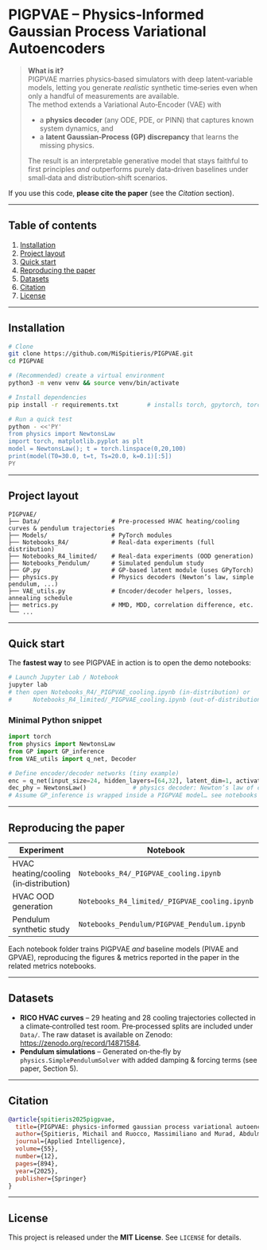 # PIGPVAE – Physics‑Informed Gaussian Process Variational Autoencoders

> **What is it?**  
> PIGPVAE marries physics‑based simulators with deep latent‑variable models, letting you generate *realistic* synthetic time‑series even when only a handful of measurements are available.  
> The method extends a Variational Auto‑Encoder (VAE) with
>
> * a **physics decoder** (any ODE, PDE, or PINN) that captures known system dynamics, and
> * a **latent Gaussian‑Process (GP) discrepancy** that learns the missing physics.
>
> The result is an interpretable generative model that stays faithful to first principles *and* outperforms purely data‑driven baselines under small‑data and distribution‑shift scenarios.

If you use this code, **please cite the paper** (see the *Citation* section).

---

## Table of contents
1. [Installation](#installation)
2. [Project layout](#project-layout)
3. [Quick start](#quick-start)
4. [Reproducing the paper](#reproducing-the-paper)
5. [Datasets](#datasets)
6. [Citation](#citation)
7. [License](#license)

---

## Installation

```bash
# Clone
git clone https://github.com/MiSpitieris/PIGPVAE.git
cd PIGPVAE

# (Recommended) create a virtual environment
python3 -m venv venv && source venv/bin/activate

# Install dependencies
pip install -r requirements.txt        # installs torch, gpytorch, torchdiffeq, etc.

# Run a quick test
python - <<'PY'
from physics import NewtonsLaw
import torch, matplotlib.pyplot as plt
model = NewtonsLaw(); t = torch.linspace(0,20,100)
print(model(T0=30.0, t=t, Ts=20.0, k=0.1)[:5])
PY
```

---

## Project layout

```text
PIGPVAE/
├── Data/                    # Pre‑processed HVAC heating/cooling curves & pendulum trajectories
├── Models/                  # PyTorch modules
├── Notebooks_R4/            # Real‑data experiments (full distribution)
├── Notebooks_R4_limited/    # Real‑data experiments (OOD generation)
├── Notebooks_Pendulum/      # Simulated pendulum study
├── GP.py                    # GP‑based latent module (uses GPyTorch)
├── physics.py               # Physics decoders (Newton’s law, simple pendulum, ...)
├── VAE_utils.py             # Encoder/decoder helpers, losses, annealing schedule
├── metrics.py               # MMD, MDD, correlation difference, etc.
└── ...
```

---

## Quick start

The **fastest way** to see PIGPVAE in action is to open the demo notebooks:

```bash
# Launch Jupyter Lab / Notebook
jupyter lab
# then open Notebooks_R4/_PIGPVAE_cooling.ipynb (in‑distribution) or
#      Notebooks_R4_limited/_PIGPVAE_cooling.ipynb (out‑of‑distribution)
```

### Minimal Python snippet

```python
import torch
from physics import NewtonsLaw
from GP import GP_inference
from VAE_utils import q_net, Decoder

# Define encoder/decoder networks (tiny example)
enc = q_net(input_size=24, hidden_layers=[64,32], latent_dim=1, activation='relu')
dec_phy = NewtonsLaw()             # physics decoder: Newton’s law of cooling
# Assume GP_inference is wrapped inside a PIGPVAE model… see notebooks for full code
```

---

## Reproducing the paper

| Experiment | Notebook | Command |
|------------|----------|---------|
| HVAC heating/cooling (in‑distribution) | `Notebooks_R4/_PIGPVAE_cooling.ipynb` | *Run all cells* |
| HVAC OOD generation | `Notebooks_R4_limited/_PIGPVAE_cooling.ipynb` | *Run all cells* |
| Pendulum synthetic study | `Notebooks_Pendulum/PIGPVAE_Pendulum.ipynb` | *Run all cells* |

Each notebook folder trains PIGPVAE *and* baseline models (PIVAE and GPVAE), reproducing the figures & metrics reported in the paper in the related metrics notebooks.

---

## Datasets

* **RICO HVAC curves** – 29 heating and 28 cooling trajectories collected in a climate‑controlled test room. Pre‑processed splits are included under `Data/`. The raw dataset is available on Zenodo: <https://zenodo.org/record/14871584>.
* **Pendulum simulations** – Generated on‑the‑fly by `physics.SimplePendulumSolver` with added damping & forcing terms (see paper, Section 5).

---

## Citation

```bibtex
@article{spitieris2025pigpvae,
  title={PIGPVAE: physics-informed gaussian process variational autoencoders},
  author={Spitieris, Michail and Ruocco, Massimiliano and Murad, Abdulmajid and Nocente, Alessandro},
  journal={Applied Intelligence},
  volume={55},
  number={12},
  pages={894},
  year={2025},
  publisher={Springer}
}
```

---

## License

This project is released under the **MIT License**. See `LICENSE` for details.
 

